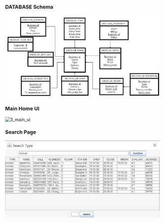 ### DATABASE Schema
![3_db_structure](./image/3_db_structure.png)


### Main Home UI
![3_main_ui](./image/3_main_ui.jpg)


### Search Page
![3_search_ui](./image/3_search_ui.png)
